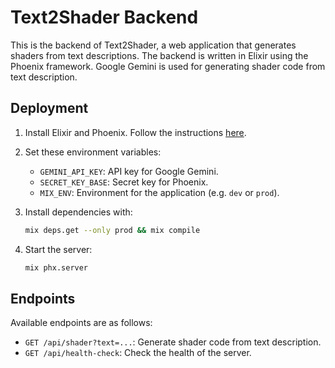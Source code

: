 # Text2Shader Backend

This is the backend of Text2Shader, a web application that generates shaders from text descriptions. The backend is written in Elixir using the Phoenix framework. Google Gemini is used for generating shader code from text description.

## Deployment

1. Install Elixir and Phoenix. Follow the instructions [here](https://hexdocs.pm/phoenix/installation.html).

2. Set these environment variables:
    - `GEMINI_API_KEY`: API key for Google Gemini.
    - `SECRET_KEY_BASE`: Secret key for Phoenix.
    - `MIX_ENV`: Environment for the application (e.g. `dev` or `prod`).

3. Install dependencies with:
    ```bash
    mix deps.get --only prod && mix compile
    ```
4. Start the server:
    ```bash
    mix phx.server
    ```

## Endpoints
Available endpoints are as follows:

- `GET /api/shader?text=...`: Generate shader code from text description.
- `GET /api/health-check`: Check the health of the server.